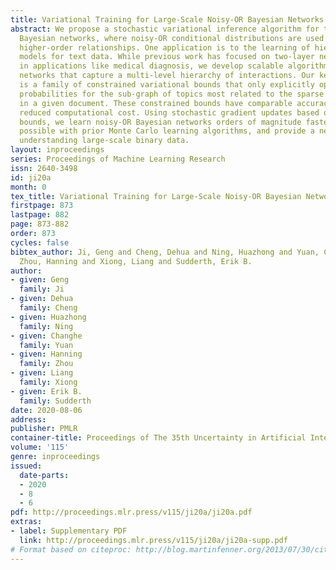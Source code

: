 ```yaml
---
title: Variational Training for Large-Scale Noisy-OR Bayesian Networks
abstract: We propose a stochastic variational inference algorithm for training large-scale
  Bayesian networks, where noisy-OR conditional distributions are used to capture
  higher-order relationships. One application is to the learning of hierarchical topic
  models for text data. While previous work has focused on two-layer networks popular
  in applications like medical diagnosis, we develop scalable algorithms for deep
  networks that capture a multi-level hierarchy of interactions. Our key innovation
  is a family of constrained variational bounds that only explicitly optimize posterior
  probabilities for the sub-graph of topics most related to the sparse observations
  in a given document. These constrained bounds have comparable accuracy but dramatically
  reduced computational cost. Using stochastic gradient updates based on our variational
  bounds, we learn noisy-OR Bayesian networks orders of magnitude faster than was
  possible with prior Monte Carlo learning algorithms, and provide a new tool for
  understanding large-scale binary data.
layout: inproceedings
series: Proceedings of Machine Learning Research
issn: 2640-3498
id: ji20a
month: 0
tex_title: Variational Training for Large-Scale Noisy-OR Bayesian Networks
firstpage: 873
lastpage: 882
page: 873-882
order: 873
cycles: false
bibtex_author: Ji, Geng and Cheng, Dehua and Ning, Huazhong and Yuan, Changhe and
  Zhou, Hanning and Xiong, Liang and Sudderth, Erik B.
author:
- given: Geng
  family: Ji
- given: Dehua
  family: Cheng
- given: Huazhong
  family: Ning
- given: Changhe
  family: Yuan
- given: Hanning
  family: Zhou
- given: Liang
  family: Xiong
- given: Erik B.
  family: Sudderth
date: 2020-08-06
address: 
publisher: PMLR
container-title: Proceedings of The 35th Uncertainty in Artificial Intelligence Conference
volume: '115'
genre: inproceedings
issued:
  date-parts:
  - 2020
  - 8
  - 6
pdf: http://proceedings.mlr.press/v115/ji20a/ji20a.pdf
extras:
- label: Supplementary PDF
  link: http://proceedings.mlr.press/v115/ji20a/ji20a-supp.pdf
# Format based on citeproc: http://blog.martinfenner.org/2013/07/30/citeproc-yaml-for-bibliographies/
---
```

